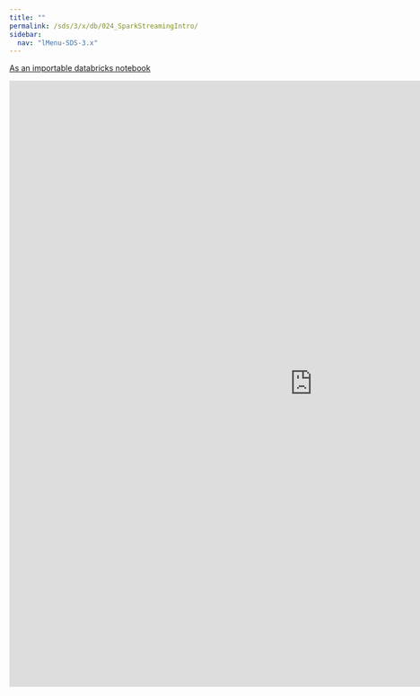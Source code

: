 ```yaml
---
title: ""
permalink: /sds/3/x/db/024_SparkStreamingIntro/
sidebar:
  nav: "lMenu-SDS-3.x"
---
```


[As an importable databricks notebook](https://lamastex.github.io/scalable-data-science/sds/3/x/db/024_SparkStreamingIntro.html)

<iframe src="https://lamastex.github.io/scalable-data-science/sds/3/x/db/024_SparkStreamingIntro.html" width="1080" height="1080" frameborder="0"></iframe>
